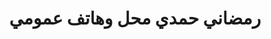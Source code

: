 ---
title: "رمضاني حمدي محل وهاتف عمومي"
url: /brj-bjy-mkhtr/rmdny-hmdy-mhl-whtf-mwmy/
shop: commodité
---